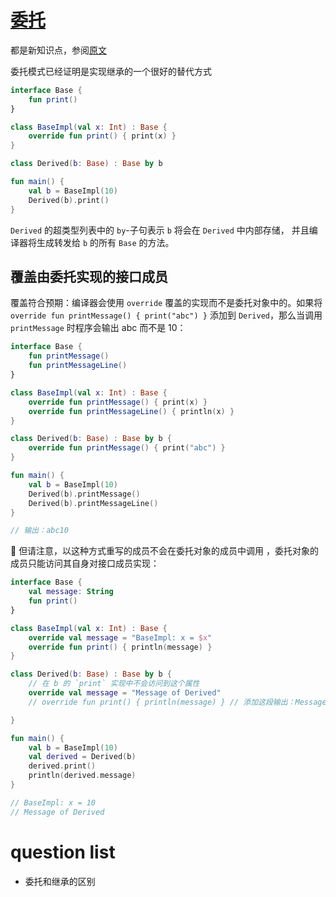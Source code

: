 # [委托](https://book.kotlincn.net/text/delegation.html)

都是新知识点，参阅[原文](https://book.kotlincn.net/text/delegation.html)

委托模式已经证明是实现继承的一个很好的替代方式

```kotlin
interface Base {
    fun print()
}

class BaseImpl(val x: Int) : Base {
    override fun print() { print(x) }
}

class Derived(b: Base) : Base by b

fun main() {
    val b = BaseImpl(10)
    Derived(b).print()
}
```

`Derived` 的超类型列表中的 `by`-子句表示 `b` 将会在 `Derived` 中内部存储， 并且编译器将生成转发给 `b` 的所有 `Base` 的方法。

## 覆盖由委托实现的接口成员

覆盖符合预期：编译器会使用 `override` 覆盖的实现而不是委托对象中的。如果将 `override fun printMessage() { print("abc") }` 添加到 `Derived`，那么当调用 `printMessage` 时程序会输出 abc 而不是 10：

```kotlin
interface Base {
    fun printMessage()
    fun printMessageLine()
}

class BaseImpl(val x: Int) : Base {
    override fun printMessage() { print(x) }
    override fun printMessageLine() { println(x) }
}

class Derived(b: Base) : Base by b {
    override fun printMessage() { print("abc") }
}

fun main() {
    val b = BaseImpl(10)
    Derived(b).printMessage()
    Derived(b).printMessageLine()
}

// 输出：abc10
```

📢 但请注意，以这种方式重写的成员不会在委托对象的成员中调用 ，委托对象的成员只能访问其自身对接口成员实现：

```kotlin
interface Base {
    val message: String
    fun print()
}

class BaseImpl(val x: Int) : Base {
    override val message = "BaseImpl: x = $x"
    override fun print() { println(message) }
}

class Derived(b: Base) : Base by b {
    // 在 b 的 `print` 实现中不会访问到这个属性
    override val message = "Message of Derived"
    // override fun print() { println(message) } // 添加这段输出：Message of Derived

}

fun main() {
    val b = BaseImpl(10)
    val derived = Derived(b)
    derived.print()
    println(derived.message)
}

// BaseImpl: x = 10
// Message of Derived

```

# question list

- 委托和继承的区别
